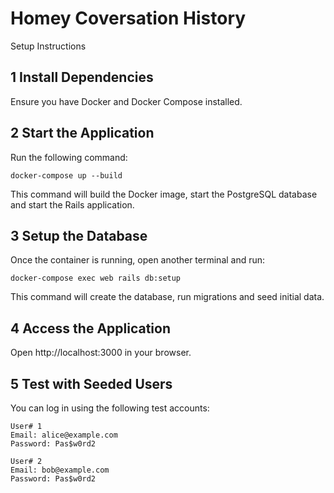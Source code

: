 # Homey Coversation History

Setup Instructions

## 1 Install Dependencies

Ensure you have Docker and Docker Compose installed.

## 2 Start the Application

Run the following command:

```
docker-compose up --build
```

This command will build the Docker image, start the PostgreSQL database and start the Rails application.

## 3 Setup the Database

Once the container is running, open another terminal and run:

```
docker-compose exec web rails db:setup
```

This command will create the database, run migrations and seed initial data.

## 4 Access the Application

Open http://localhost:3000 in your browser.

## 5 Test with Seeded Users

You can log in using the following test accounts:

```
User# 1
Email: alice@example.com
Password: Pas$w0rd2
```

```
User# 2
Email: bob@example.com
Password: Pas$w0rd2
```
